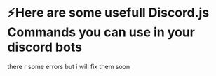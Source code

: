 # ⚡Here are some usefull Discord.js Commands you can use in your discord bots
there r some errors but i will fix them soon
